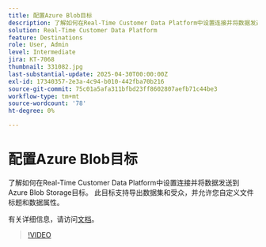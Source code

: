 ```yaml
---
title: 配置Azure Blob目标
description: 了解如何在Real-Time Customer Data Platform中设置连接并将数据发送到Azure Blob Storage目标。
solution: Real-Time Customer Data Platform
feature: Destinations
role: User, Admin
level: Intermediate
jira: KT-7068
thumbnail: 331082.jpg
last-substantial-update: 2025-04-30T00:00:00Z
exl-id: 17340357-2e3a-4c94-b010-442fba70b216
source-git-commit: 75c01a5afa311bfbd23ff8602807aefb71c44be3
workflow-type: tm+mt
source-wordcount: '78'
ht-degree: 0%

---
```


# 配置Azure Blob目标

了解如何在Real-Time Customer Data Platform中设置连接并将数据发送到Azure Blob Storage目标。 此目标支持导出数据集和受众，并允许您自定义文件标题和数据属性。

有关详细信息，请访问[文档](https://experienceleague.adobe.com/zh-hans/docs/experience-platform/destinations/catalog/cloud-storage/azure-blob)。

>[!VIDEO](https://video.tv.adobe.com/v/346815/?captions=chi_hans&learn=on&enablevpops)

